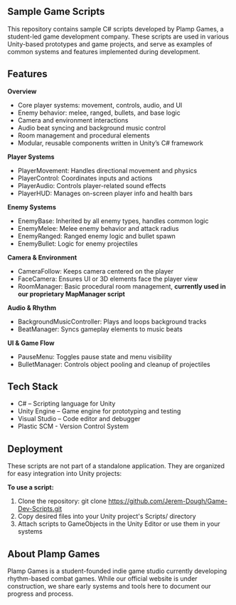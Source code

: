 ## **Sample Game Scripts**

This repository contains sample C# scripts developed by Plamp Games, a student-led game development company. These scripts are used in various Unity-based prototypes and game projects, and serve as examples of common systems and features implemented during development.

## **Features**

**Overview**
  - Core player systems: movement, controls, audio, and UI
  - Enemy behavior: melee, ranged, bullets, and base logic
  - Camera and environment interactions
  - Audio beat syncing and background music control
  - Room management and procedural elements
  - Modular, reusable components written in Unity’s C# framework

**Player Systems**
  - PlayerMovement: Handles directional movement and physics
  - PlayerControl: Coordinates inputs and actions
  - PlayerAudio: Controls player-related sound effects
  - PlayerHUD: Manages on-screen player info and health bars

**Enemy Systems**
  - EnemyBase: Inherited by all enemy types, handles common logic
  - EnemyMelee: Melee enemy behavior and attack radius
  - EnemyRanged: Ranged enemy logic and bullet spawn
  - EnemyBullet: Logic for enemy projectiles

**Camera & Environment**
  - CameraFollow: Keeps camera centered on the player
  - FaceCamera: Ensures UI or 3D elements face the player view
  - RoomManager: Basic procedural room management, **currently used in our proprietary MapManager script**

**Audio & Rhythm**
  - BackgroundMusicController: Plays and loops background tracks
  - BeatManager: Syncs gameplay elements to music beats

**UI & Game Flow**
  - PauseMenu: Toggles pause state and menu visibility
  - BulletManager: Controls object pooling and cleanup of projectiles

## **Tech Stack**

  - C# – Scripting language for Unity
  - Unity Engine – Game engine for prototyping and testing
  - Visual Studio – Code editor and debugger
  - Plastic SCM - Version Control System

## **Deployment**

These scripts are not part of a standalone application. They are organized for easy integration into Unity projects:

**To use a script:**

  1. Clone the repository: git clone https://github.com/Jerem-Dough/Game-Dev-Scripts.git
  2. Copy desired files into your Unity project's Scripts/ directory
  3. Attach scripts to GameObjects in the Unity Editor or use them in your systems

## **About Plamp Games**
Plamp Games is a student-founded indie game studio currently developing rhythm-based combat games.
While our official website is under construction, we share early systems and tools here to document our progress and process.
